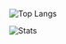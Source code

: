 ![Top Langs](https://github-readme-stats.vercel.app/api/top-langs/?username=varev-dev&layout=compact&theme=radical&langs_count=10)

![Stats](https://github-readme-stats.vercel.app/api?username=varev-dev&count_private=true&show_icons=true&theme=radical)
